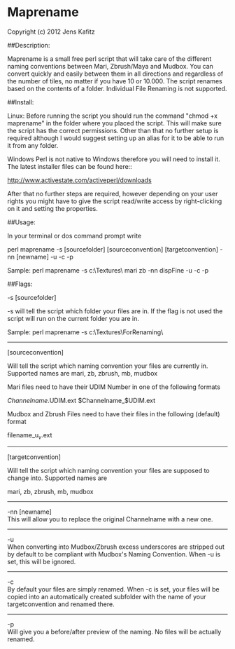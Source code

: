 # Maprename
Copyright (c) 2012 Jens Kafitz

##Description:

Maprename is a small free perl script that will take care of the 
different naming conventions between Mari, Zbrush/Maya and Mudbox. 
You can convert quickly and easily between them in all directions and 
regardless of the number of tiles, no matter if you have 10 or 10.000.
The script renames based on the contents of a folder. 
Individual File Renaming is not supported.

##Install:

Linux:
Before running the script you should run the command 
"chmod +x maprename" in the folder where you placed the script. 
This will make sure the script has the correct permissions. 
Other than that no further setup is required although I would suggest
 setting up an alias for it to be able to run it from any folder.
 
Windows
Perl is not native to Windows therefore you will need to install it. 
The latest installer files can be found here::

http://www.activestate.com/activeperl/downloads

After that no further steps are required, however depending on your 
user rights you might have to give the script read/write access 
by right-clicking on it and setting the properties.


##Usage:

In your terminal or dos command prompt write
 
perl maprename
-s [sourcefolder] [sourceconvention] [targetconvention] -nn [newname] -u -c -p


Sample:
perl maprename -s c:\Textures\ mari zb -nn dispFine -u -c -p
 

##Flags:

-s [sourcefolder]

-s will tell the script which folder your files are in. If the flag is not used the script will run on the current folder you are in.
 
Sample: perl maprename -s c:\Textures\ForRenaming\
 
----------------------------------------

[sourceconvention]	

Will tell the script which naming convention your files are currently in. Supported names are
mari, zb, zbrush, mb, mudbox
 
Mari files need to have their UDIM Number in one of the following formats
 
$Channelname.$UDIM.ext
$Channelname_$UDIM.ext
 
Mudbox and Zbrush Files need to have their files in the following (default) format
 
filename_u$_v$.ext
 
----------------------------------------

[targetconvention]
                    	
Will tell the script which naming convention your files are supposed to change into. Supported names are
 
mari, zb, zbrush, mb, mudbox

----------------------------------------

-nn [newname]	 	
This will allow you to replace the original Channelname with a new one. 

----------------------------------------
 
-u	 	
When converting  into Mudbox/Zbrush excess underscores are stripped out by default to be compliant with Mudbox's Naming Convention. When -u is set, this will be ignored.
 
----------------------------------------

-c	 	
By default your files are simply renamed. When -c is set, your files will be copied into an automatically created subfolder with the name of your targetconvention and renamed there.
 
----------------------------------------

-p	 	
Will give you a before/after preview of the naming. No files will be actually renamed.